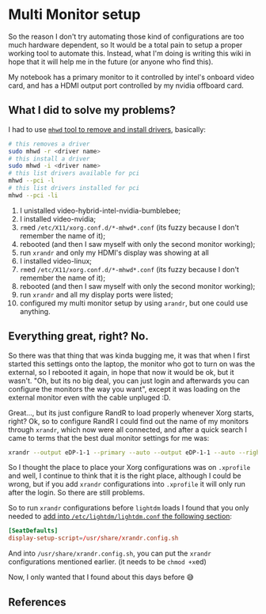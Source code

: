 Multi Monitor setup
===================

So the reason I don't try automating those kind of configurations are too much
hardware dependent, so It would be a total pain to setup a proper working tool
to automate this. Instead, what I'm doing is writing this wiki in hope that it
will help me in the future (or anyone who find this).

My notebook has a primary monitor to it controlled by intel's onboard video
card, and has a HDMI output port controlled by my nvidia offboard card.

## What I did to solve my problems?

I had to use [`mhwd` tool to remove and install drivers][1], basically:

```bash
# this removes a driver
sudo mhwd -r <driver name>
# this install a driver
sudo mhwd -i <driver name>
# this list drivers available for pci
mhwd --pci -l
# this list drivers installed for pci
mhwd --pci -li
```

1. I unistalled video-hybrid-intel-nvidia-bumblebee;
1. I installed video-nvidia;
1. `rm`ed `/etc/X11/xorg.conf.d/*-mhwd*.conf` (its fuzzy because I don't
   remember the name of it);
1. rebooted (and then I saw myself with only the second monitor working);
1. run `xrandr` and only my HDMI's display was showing at all
1. I installed video-linux;
1. `rm`ed `/etc/X11/xorg.conf.d/*-mhwd*.conf` (its fuzzy because I don't
   remember the name of it);
1. rebooted (and then I saw myself with only the second monitor working);
1. run `xrandr` and all my display ports were listed;
1. configured my multi monitor setup by using `arandr`, but one could use
   anything.

## Everything great, right? No.

So there was that thing that was kinda bugging me, it was that when I first started
this settings onto the laptop, the monitor who got to turn on was the external, so
I rebooted it again, in hope that now it would be ok, but it wasn't. "Oh, but its no
big deal, you can just login and afterwards you can configure the monitors the way you
want", except it was loading on the external monitor even with the cable unpluged :D.

Great..., but its just configure RandR to load properly whenever Xorg starts, right?
Ok, so to configure RandR I could find out the name of my monitors through `xrandr`,
which now were all connected, and after a quick search I came to terms that the best
dual monitor settings for me was:

```bash
xrandr --output eDP-1-1 --primary --auto --output eDP-1-1 --auto --right-of HDMI-0
```

So I thought the place to place your Xorg configurations was on `.xprofile` and well,
I continue to think that it is the right place, although I could be wrong, but if you
add `xrandr` configurations into `.xprofile` it will only run after the login. So there
are still problems.

So to run `xrandr` configurations before `lightdm` loads I found that you only needed to
[add into `/etc/lightdm/lightdm.conf` the following section][2]\:

```conf
[SeatDefaults]
display-setup-script=/usr/share/xrandr.config.sh
```

And into `/usr/share/xrandr.config.sh`, you can put the `xrandr` configurations mentioned
earlier. (it needs to be `chmod +x`ed)

Now, I only wanted that I found about this days before :sweat_smile:

## References

[1]: https://forum.manjaro.org/t/multi-monitor-setup-acting-weird/83906/9
[2]: https://askubuntu.com/a/69501
